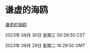 # 谦虚的海鸥
[谦虚的海鸥](http://219.139.197.242:56308/qxdho/course/base/hotlink/index.php)

2023年 08月 30日 星期三 00:29:50 CST

2023年 08月 29日 星期二 16:29:50 GMT
